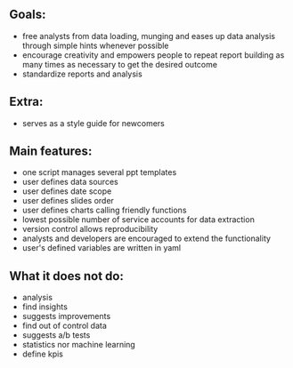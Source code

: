 ## Goals:
- free analysts from data loading, munging and eases up data analysis through simple hints whenever possible 
- encourage creativity and empowers people to repeat report building as many times as necessary to get the desired outcome
- standardize reports and analysis 


## Extra:
- serves as a style guide for newcomers

## Main features:
- one script manages several ppt templates 
- user defines data sources
- user defines date scope 
- user defines slides order
- user defines charts calling friendly functions
- lowest possible number of service accounts for data extraction 
- version control allows reproducibility
- analysts and developers are encouraged to extend the functionality
- user's defined variables are written in yaml

## What it does not do:
- analysis 
- find insights 
- suggests improvements 
- find out of control data 
- suggests a/b tests 
- statistics nor machine learning
- define kpis 